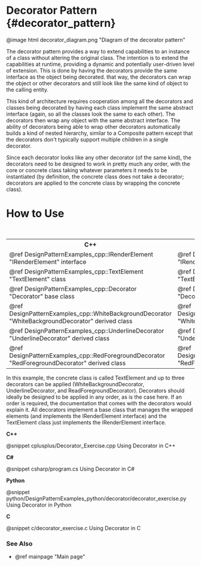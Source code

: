 # Decorator Pattern {#decorator_pattern}

@image html decorator_diagram.png "Diagram of the decorator pattern"

The decorator pattern provides a way to extend capabilities to an instance
of a class without altering the original class.  The intention is to extend
the capabilities at runtime, providing a dynamic and potentially user-driven
level of extension.  This is done by having the decorators provide the same
interface as the object being decorated.  that way, the decorators can wrap
the object or other decorators and still look like the same kind of object
to the calling entity.

This kind of architecture requires cooperation among all the decorators and
classes being decorated by having each class implement the same abstract
interface (again, so all the classes look the same to each other).  The
decorators then wrap any object with the same abstract interface.  The 
ability of decorators being able to wrap other decorators automatically
builds a kind of nested hierarchy, similar to a Composite pattern except
that the decorators don't typically support multiple children in a single
decorator.

Since each decorator looks like any other decorator (of the same kind),
the decorators need to be designed to work in pretty much any order,
with the core or concrete class taking whatever parameters it needs to be
instantiated (by definition, the concrete class does not take a decorator;
decorators are applied to the concrete class by wrapping the concrete class).

# How to Use

<table>
<caption>Links to the Decorator classes</caption>
<tr>
  <th>C++
  <th>C#
  <th>Python
  <th>C
<tr>
  <td>@ref DesignPatternExamples_cpp::IRenderElement "IRenderElement" interface
  <td>@ref DesignPatternExamples_csharp.IRenderElement "IRenderElement" interface
  <td>@ref DesignPatternExamples_python.decorator.decorator_classes.IRenderElement "IRenderElement" interface
  <td>Not Applicable
<tr>
  <td>@ref DesignPatternExamples_cpp::TextElement "TextElement" class
  <td>@ref DesignPatternExamples_csharp.TextElement "TextElement" class
  <td>@ref DesignPatternExamples_python.decorator.decorator_classes.TextElement "TextElement" class
  <td>DynamicString structure
<tr>
  <td>@ref DesignPatternExamples_cpp::Decorator "Decorator" base class
  <td>@ref DesignPatternExamples_csharp.Decorator "Decorator" base class
  <td>@ref DesignPatternExamples_python.decorator.decorator_classes.Decorator "Decorator" base class
  <td>_Decorate() function
<tr>
  <td>@ref DesignPatternExamples_cpp::WhiteBackgroundDecorator "WhiteBackgroundDecorator" derived class
  <td>@ref DesignPatternExamples_csharp.WhiteBackgroundDecorator "WhiteBackgroundDecorator" derived class
  <td>@ref DesignPatternExamples_python.decorator.decorator_classes.WhiteBackgroundDecorator "WhiteBackgroundDecorator" derived class
  <td>WhiteBackgroundDecorator() function
<tr>
  <td>@ref DesignPatternExamples_cpp::UnderlineDecorator "UnderlineDecorator" derived class
  <td>@ref DesignPatternExamples_csharp.UnderlineDecorator "UnderlineDecorator" derived class
  <td>@ref DesignPatternExamples_python.decorator.decorator_classes.UnderlineDecorator "UnderlineDecorator" derived class
  <td>UnderlineDecorator() function
<tr>
  <td>@ref DesignPatternExamples_cpp::RedForegroundDecorator "RedForegroundDecorator" derived class
  <td>@ref DesignPatternExamples_csharp.RedForegroundDecorator "RedForegroundDecorator" derived class
  <td>@ref DesignPatternExamples_python.decorator.decorator_classes.RedForegroundDecorator "RedForegroundDecorator" derived class
  <td>RedForegroundDecorator() function
</table>

In this example, the concrete class is called TextElement and up to three
decorators can be applied (WhiteBackgroundDecorator, UnderlineDecorator, and
ReadForegroundDecorator).  Decorators should ideally be designed to be applied
in any order, as is the case here.  If an order is required, the documentation
that comes with the decorators would explain it.  All decorators implement a base
class that manages the wrapped elements (and implements the IRenderElement
interface) and the TextElement class just implements the IRenderElement
interface.

__C++__

@snippet cplusplus/Decorator_Exercise.cpp Using Decorator in C++

__C#__

@snippet csharp/program.cs Using Decorator in C#

__Python__

@snippet python/DesignPatternExamples_python/decorator/decorator_exercise.py Using Decorator in Python

__C__

@snippet c/decorator_exercise.c Using Decorator in C


### See Also
- @ref mainpage "Main page"
